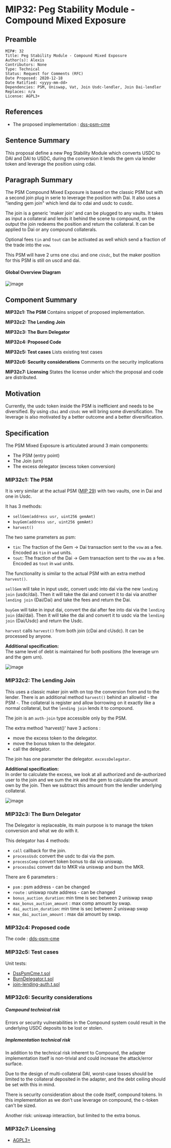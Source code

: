 # MIP32: Peg Stability Module - Compound Mixed Exposure

## Preamble
```
MIP#: 32
Title: Peg Stability Module - Compound Mixed Exposure
Author(s): Alexis
Contributors: None
Type: Technical
Status: Request for Comments (RFC)
Date Proposed: 2020-12-18
Date Ratified: <yyyy-mm-dd>
Dependencies: PSM, Uniswap, Vat, Join Usdc-lendler, Join Dai-lendler 
Replaces: n/a
License: AGPL3+
```
## References

* The proposed implementation : [dss-psm-cme](https://github.com/alexisgayte/dss-psm-cme)

## Sentence Summary

This proposal define a new Peg Stability Module which converts USDC to DAI and DAI to USDC, during the conversion it lends the gem via lender token and 
leverage the position using cdai.

## Paragraph Summary

The PSM Compound Mixed Exposure is based on the classic PSM but with a second join plug in serie to leverage the position with Dai.
It also uses a "lending gem join" which lend dai to cdai and usdc to cusdc.

The join is a generic 'maker join' and can be plugged to any vaults.
It takes as input a collateral and lends it behind the scene to compound, 
on the output the join redeems the position and return the collateral. 
It can be applied to Dai or any compound collaterals.

Optional fees `tin` and `tout` can be activated as well which send a fraction of the trade into the `vow`.

This PSM will have 2 urns one `cDai` and one `cUsdc`, but the maker position for this PSM is still on uscd and dai.

#### Global Overview Diagram 

![image](https://user-images.githubusercontent.com/32653033/103847910-32df0280-506f-11eb-8ca0-10215baf708d.png)

## Component Summary

**MIP32c1: The PSM** Contains snippet of proposed implementation.

**MIP32c2: The Lending Join**

**MIP32c3: The Burn Delegator**

**MIP32c4: Proposed Code**

**MIP32c5: Test cases** Lists existing test cases

**MIP32c6: Security considerations** Comments on the security implications

**MIP32c7: Licensing** States the license under which the proposal and code are distributed.


## Motivation

Currently, the usdc token inside the PSM is inefficient and needs to be diversified. 
By using `cDai` and `cUsdc` we will bring some diversification. 
The leverage is also motivated by a better outcome and a better diversification.

## Specification

The PSM Mixed Exposure is articulated around 3 main components:
- The PSM (entry point)
- The Join (urn)
- The excess delegator (excess token conversion)

### MIP32c1: The PSM

It is very similar at the actual PSM ([MIP 29](https://github.com/makerdao/mips/blob/formal-submission/MIP29/mip29.md)) with two vaults, one in Dai and one in Usdc.

It has 3 methods:
 - `sellGem(address usr, uint256 gemAmt)`
 - `buyGem(address usr, uint256 gemAmt)`
 - `harvest()`

The two same prameters as psm:
- `tin`: The fraction of the Gem -> Dai transaction sent to the `vow` as a fee. Encoded as `tin` in `wad` units.
- `tout`: The fraction of the Dai -> Gem transaction sent to the `vow` as a fee. Encoded as `tout` in `wad` units.

The functionality is similar to the actual PSM with an extra method `harvest()`.

`sellGem` will take in input usdc, convert usdc into dai via the new `lending join` (usdc/dai). Then it will take the dai and convert it to dai via another `lending join` (Dai/Dai) and take the fees and return the Dai.

`buyGem` will take in input dai, convert the dai after fee into dai via the `lending join` (dai/dai). Then it will take the dai and convert it to usdc via the `lending join` (Dai/Usdc) and return the Usdc.

`harvest` calls `harvest()` from both join (cDai and cUsdc). It can be processed by anyone.

**Additional specification:**  
The same level of debt is maintained for both positions (the leverage urn and the gem urn).

![image](https://user-images.githubusercontent.com/32653033/103847611-b4826080-506e-11eb-8392-ddf008c5d638.png)

### MIP32c2: The Lending Join 

This uses a classic maker join with on top the conversion from and to the lender. There is an additional method `harvest()` behind an allowlist - the PSM -.
The collateral is register and allow borrowing on it exactly like a normal collateral, but the `lending join` lends it to compound.

The join is an `auth-join` type accessible only by the PSM.

The extra method 'harvest()' have 3 actions :
- move the excess token to the delegator.
- move the bonus token to the delegator.
- call the delegator.

The join has one parameter the delegator. `excessDelegator`.

**Additional specification:**  
In order to calculate the excess, we look at all authorized and de-authorized user to the join and we sum the ink and the gem to calculate the amount own by the join. Then we subtract this amount from the lendler underlying collateral.

![image](https://user-images.githubusercontent.com/32653033/103847811-01fecd80-506f-11eb-8b9f-771c1db62912.png)


### MIP32c3: The Burn Delegator

The Delegator is replaceable, its main purpose is to manage the token conversion and what we do with it.

This delegator has 4 methods:
- `call` callback for the join.
- `processUsdc` convert the usdc to dai via the psm.
- `processComp` convert token bonus to dai via uniswap.  
- `processDai`  convert dai to MKR via uniswap and burn the MKR.

There are 6 parameters :
- `psm` : psm address - can be changed
- `route` : uniswap route address - can be changed
- `bonus_auction_duration`: min time is sec between 2 uniswap swap
- `max_bonus_auction_amount` : max comp amount by swap.
- `dai_auction_duration`: min time is sec between 2 uniswap swap
- `max_dai_auction_amount` : max dai amount by swap.


### MIP32c4: Proposed code

The code : [dds-psm-cme](https://github.com/alexisgayte/dss-psm-cme/)

### MIP32c5: Test cases
Unit tests:

- [DssPsmCme.t.sol](https://github.com/alexisgayte/dss-psm-cme/blob/master/src/DssPsmCme.t.sol)
- [BurnDelegator.t.sol](https://github.com/alexisgayte/dss-psm-cme/blob/master/src/BurnDelegator.t.sol)
- [join-lending-auth.t.sol](https://github.com/alexisgayte/dss-psm-cme/blob/master/src/join-lending-auth.t.sol)

### MIP32c6: Security considerations

##### Compound technical risk

Errors or security vulnerabilities in the Compound system could result in the underlying USDC deposits to be lost or stolen.

##### Implementation technical risk

In addition to the technical risk inherent to Compound, the adapter implementation itself is non-trivial and could increase the attack/error surface.

Due to the design of multi-collateral DAI, worst-case losses should be limited to the collateral deposited in the adapter, and the debt ceiling should be set with this in mind.

There is security consideration about the code itself, compound tokens.
In this implementation as we don't use leverage on compound, the c-token can't be sized.

Another risk: uniswap interaction, but limited to the extra bonus.

### MIP32c7: Licensing
   - [AGPL3+](https://www.gnu.org/licenses/agpl-3.0.en.html)
